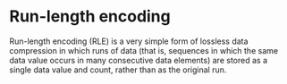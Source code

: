 Run-length encoding
===================

Run-length encoding (RLE) is a very simple form of lossless data
compression in which runs of data (that is, sequences in which the same
data value occurs in many consecutive data elements) are stored as a
single data value and count, rather than as the original run.